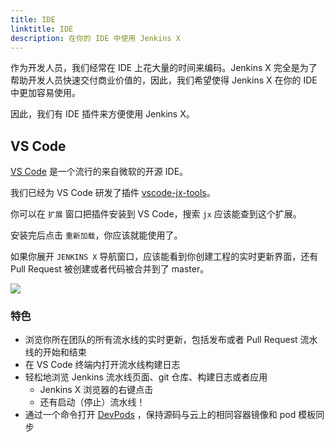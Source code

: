```yaml
---
title: IDE
linktitle: IDE
description: 在你的 IDE 中使用 Jenkins X
---
```



作为开发人员，我们经常在 IDE 上花大量的时间来编码。Jenkins X 完全是为了帮助开发人员快速交付商业价值的，因此，我们希望使得 Jenkins X 在你的 IDE 中更加容易使用。

因此，我们有 IDE 插件来方便使用 Jenkins X。

## VS Code

[VS Code](https://code.visualstudio.com/) 是一个流行的来自微软的开源 IDE。

我们已经为 VS Code 研发了插件 [vscode-jx-tools](https://github.com/jenkins-x/vscode-jx-tools)。

你可以在 `扩展` 窗口把插件安装到 VS Code，搜索 `jx` 应该能查到这个扩展。

安装完后点击 `重新加载`，你应该就能使用了。

如果你展开 `JENKINS X` 导航窗口，应该能看到你创建工程的实时更新界面，还有 Pull Request 被创建或者代码被合并到了 master。

<img src="/images/vscode.png">

### 特色

* 浏览你所在团队的所有流水线的实时更新，包括发布或者 Pull Request 流水线的开始和结束
* 在 VS Code 终端内打开流水线构建日志
* 轻松地浏览 Jenkins 流水线页面、git 仓库、构建日志或者应用
  * Jenkins X 浏览器的右键点击
  * 还有启动（停止）流水线！
* 通过一个命令打开 [DevPods](/zh/docs/reference/devpods/) ，保持源码与云上的相同容器镜像和 pod 模板同步




